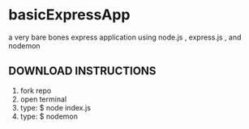 # basicExpressApp
a very bare bones express application using node.js , express.js , and nodemon

## DOWNLOAD INSTRUCTIONS
1. fork repo
2. open terminal
3. type: $ node index.js
4. type: $ nodemon 
  
